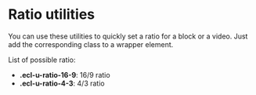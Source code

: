 # Ratio utilities

You can use these utilities to quickly set a ratio for a block or a video. Just
add the corresponding class to a wrapper element.

List of possible ratio:

- **.ecl-u-ratio-16-9**: 16/9 ratio
- **.ecl-u-ratio-4-3**: 4/3 ratio
